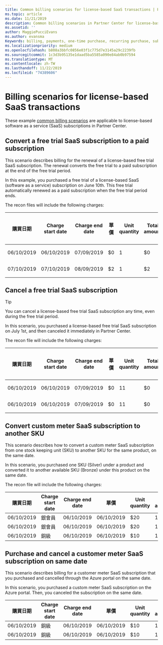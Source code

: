 ```yaml
---
title: Common billing scenarios for license-based SaaS transactions | Partner Center
ms.topic: article
ms.date: 11/21/2019
description: Common billing scenarios in Partner Center for license-based SaaS transactions.
ms.assetid: ''
author: MaggiePucciEvans
ms.author: evansma
Keywords: billing, payments, one-time purchase, recurring purchase, subscriptions, seats
ms.localizationpriority: medium
ms.openlocfilehash: b808a3bbfc0856e03f1c775d7e3145a29c2239fb
ms.sourcegitcommit: 1c3d3b95135e1daad5ba5585a090e84ab0b97594
ms.translationtype: MT
ms.contentlocale: zh-TW
ms.lasthandoff: 11/22/2019
ms.locfileid: "74389606"
---
```

# <a name="billing-scenarios-for-license-based-saas-transactions"></a>Billing scenarios for license-based SaaS transactions

These example [common billing scenarios](common-billing-scenarios.md) are applicable to license-based software as a service (SaaS) subscriptions in Partner Center.

## <a name="convert-a-free-trial-saas-subscription-to-a-paid-subscription"></a>Convert a free trial SaaS subscription to a paid subscription

This scenario describes billing for the renewal of a license-based free trial SaaS subscription. The renewal converts the free trial to a paid subscription at the end of the free trial period.

In this example, you purchased a free trial of a license-based SaaS (software as a service) subscription on June 10th. This free trial automatically renewed as a paid subscription when the free trial period ends.

The recon files will include the following charges:

| 購買日期 | Charge start date | Charge end date | 單價 | Unit quantity | Total amount | 收費類型 | Subscription description |
| ------------- | ----------------- | --------------- | ---------- | ------------- | ------------ | ----------- | ----------------- |
| 06/10/2019 | 06/10/2019 | 07/09/2019 | $0 | 1 | $0 | 新的 | 免費試用 |
| 07/10/2019 | 07/10/2019 | 08/09/2019 | $2 | 1 | $2 | [續約] | Paid subscription |

## <a name="cancel-a-free-trial-saas-subscription"></a>Cancel a free trial SaaS subscription

> [!TIP]
> You can cancel a license-based free trial SaaS subscription any time, even during the free trial period.

In this scenario, you purchased a license-based free trial SaaS subscription on July 1st, and then canceled it immediately in Partner Center. 

The recon file will include the following charges:

| 購買日期 | Charge start date | Charge end date | 單價 | Unit quantity | Total amount | 收費類型 | Subscription description |
| ------------- | ----------------- | --------------- | ---------- | ------------- | ------------ | ----------- | ----------------- |
| 06/10/2019 | 06/10/2019 | 07/09/2019 | $0 | 11 | $0 | 新的 | 免費試用 |
| 06/10/2019 | 06/10/2019 | 07/09/2019 | $0 | 11 | $0 | [取消] | 免費試用 |

## <a name="convert-custom-meter-saas-subscription-to-another-sku"></a>Convert custom meter SaaS subscription to another SKU

This scenario describes how to convert a custom meter SaaS subscription from one stock keeping unit (SKU) to another SKU for the same product, on the same date.

In this scenario, you purchased one SKU (Silver) under a product and converted it to another available SKU (Bronze) under this product on the same date.

The recon file will include the following charges:

| 購買日期 | Charge start date | Charge end date | 單價 | Unit quantity | Total amount | 收費類型 | Subscription description |
| ------------- | ----------------- | --------------- | ---------- | ------------- | ------------ | ----------- | ----------------- |
| 06/10/2019 | 銀會員 | 06/10/2019 | 06/10/2019 | $20 | 1 | $20 | 新的 | Custom meter SaaS subscription |
| 06/10/2019 | 銀會員 | 06/10/2019 | 06/10/2019 | $20 | 1 | -$20 | 轉換 | Prorated rebill for custom meter SaaS subscription |
| 06/10/2019 | 銅級 | 06/10/2019 | 06/10/2019 | $10 | 1 | $10 | 轉換 | Custom meter SaaS subscription |

## <a name="purchase-and-cancel-a-customer-meter-saas-subscription-on-same-date"></a>Purchase and cancel a customer meter SaaS subscription on same date

This scenario describes billing for a customer meter SaaS subscription that you purchased and cancelled through the Azure portal on the same date.

In this scenario, you purchased a custom meter SaaS subscription on the Azure portal. Then, you canceled the subscription on the same date.

| 購買日期 | Charge start date | Charge end date | 單價 | Unit quantity | Total amount | 收費類型 | Subscription description |
| ------------- | ----------------- | --------------- | ---------- | ------------- | ------------ | ----------- | ----------------- |
| 06/10/2019 | 銅級 | 06/10/2019 | 06/10/2019 | $10 | 1 | $10 | 新的 | Custom meter SaaS subscription |
| 06/10/2019 | 銅級 | 06/10/2019 | 06/10/2019 | $10 | 1 | -$10 | CancelImmediate | Custom meter SaaS subscription |
